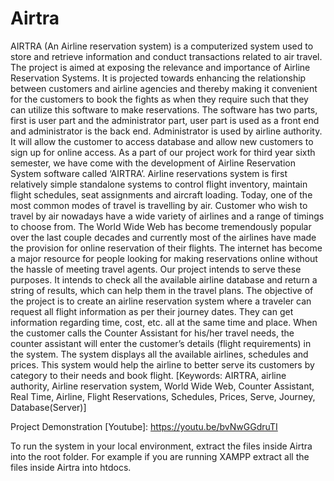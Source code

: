 # Airtra
AIRTRA (An Airline reservation system) is a computerized system used to store and retrieve information and conduct transactions related to air travel. The project is aimed at exposing the relevance and importance of Airline Reservation Systems. It is projected towards enhancing the relationship between customers and airline agencies and thereby making it convenient for the customers to book the fights as when they require such that they can utilize this software to make reservations. The software has two parts, first is user part and the administrator part, user part is used as a front end and administrator is the back end. Administrator is used by airline authority. It will allow the customer to access database and allow new customers to sign up for online access. As a part of our project work for third year sixth semester, we have come with the development of Airline Reservation System software called ‘AIRTRA’.   Airline reservations system is first relatively simple standalone systems to control flight inventory, maintain flight schedules, seat assignments and aircraft loading. Today, one of the most common modes of travel is travelling by air. Customer who wish to travel by air nowadays have a wide variety of airlines and a range of timings to choose from.   The World Wide Web has become tremendously popular over the last couple decades and currently most of the airlines have made the provision for online reservation of their flights. The internet has become a major resource for people looking for making reservations online without the hassle of meeting travel agents. Our project intends to serve these purposes. It intends to check all the available airline database and return a string of results, which can help them in the travel plans.  The objective of the project is to create an airline reservation system where a traveler can request all flight information as per their journey dates. They can get information regarding time, cost, etc. all at the same time and place. When the customer calls the Counter Assistant for his/her travel needs, the counter assistant will enter the customer’s details (flight requirements) in the system. The system displays all the available airlines, schedules and prices. This system would help the airline to better serve its customers by category to their needs and book flight.   [Keywords: AIRTRA, airline authority, Airline reservation system, World Wide Web, Counter Assistant, Real Time, Airline, Flight Reservations, Schedules, Prices, Serve, Journey, Database(Server)]

Project Demonstration [Youtube]: https://youtu.be/bvNwGGdruTI

To run the system in your local environment, extract the files inside Airtra into the root folder. For example if you are running XAMPP extract all the files inside Airtra into htdocs. 
